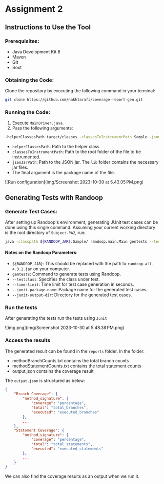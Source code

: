 # Assignment 2

## Instructions to Use the Tool

### Prerequisites:
- Java Development Kit 8
- Maven
- Git
- Soot

### Obtaining the Code:

Clone the repository by executing the following command in your terminal:

```bash
git clone https://github.com/nakhlarafi/coverage-report-gen.git
```

### Running the Code:

1. Execute `MainDriver.java`.
2. Pass the following arguments:

```bash
-helperClassesPath target/classes -classesToInstrumentPath Sample -jsonJarPath lib/json-20231013.jar math.Sort
```

- `helperClassesPath`: Path to the helper class.
- `classesToInstrumentPath`: Path to the root folder of the file to be instrumented.
- `jsonJarPath`: Path to the JSON jar. The `lib` folder contains the necessary jar files.
- The final argument is the package name of the file.

![Run configuration](img/Screenshot 2023-10-30 at 5.43.05 PM.png)

## Generating Tests with Randoop

### Generate Test Cases:

After setting up Randoop's environment, generating JUnit test cases can be done using this single command. Assuming your current working directory is the root directory of `Subject-PA2`, run:

```bash
java -classpath ${RANDOOP_JAR}:Sample/ randoop.main.Main gentests --testclass=math.Sort --time-limit=60 --junit-package-name=math --junit-output-dir=tests
```

#### Notes on the Randoop Parameters:

- `${RANDOOP_JAR}`: This should be replaced with the path to `randoop-all-4.3.2.jar` on your computer.
- `gentests`: Command to generate tests using Randoop.
- `--testclass`: Specifies the class under test.
- `--time-limit`: Time limit for test case generation in seconds.
- `--junit-package-name`: Package name for the generated test cases.
- `--junit-output-dir`: Directory for the generated test cases.

### Run the tests
After generating the tests run the tests using `Junit`

![img.png](img/Screenshot 2023-10-30 at 5.48.38 PM.png)

### Access the results
The generated result can be found in the `reports` folder. In the folder:
* methodBranchCounts.txt contains the total branch counts
* methodStatementCounts.txt contains the total statement counts
* output.json contains the coverage result

The `output.json` is structured as below:
```json
{
    "Branch Coverage": {
        "method_signature": {
            "coverage": "percentage",
            "total": "total_branches",
            "executed": "executed_branches"
        },
        ...
    },
    "Statement Coverage": {
        "method_signature": {
            "coverage": "percentage",
            "total": "total_statements",
            "executed": "executed_statements"
        },
        ...
    }
}
```
We can also find the coverage results as an output when we run it.


